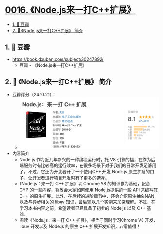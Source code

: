 # [0016. 《Node.js来一打C++扩展》](https://github.com/Tdahuyou/TNotes.nodejs/tree/main/notes/0016.%20%E3%80%8ANode.js%E6%9D%A5%E4%B8%80%E6%89%93C%2B%2B%E6%89%A9%E5%B1%95%E3%80%8B)

<!-- region:toc -->
- [1. 🔗 豆瓣](#1--豆瓣)
- [2. 📒 《Node.js来一打C++扩展》 简介](#2--nodejs来一打c扩展-简介)
<!-- endregion:toc -->

## 1. 🔗 豆瓣

- https://book.douban.com/subject/30247892/
  - 豆瓣 - 《Node.js来一打C++扩展》

## 2. 📒 《Node.js来一打C++扩展》 简介

- 豆瓣评分（24.10.21）：
  - ![](assets/2024-10-21-02-40-33.png)
- 内容简介
  - Node.js 作为近几年新兴的一种编程运行时，托 V8 引擎的福，在作为后端服务时有比较高的运行效率，在很多场景下对于我们的日常开发足够用了。不过，它还为开发者开了一个使用C++ 开发 Node.js 原生扩展的口子，让开发者进行项目开发时有了更多的选择。
  - 《Node.js：来一打 C++ 扩展》以 Chrome V8 的知识作为基础，配合 GYP 的一些内容，将教会大家如何使用 Node.js提供的一些 API 来编写其 C++ 的原生扩展。此外，在后续的进阶章节中，还会介绍原生抽象NAN 以及与异步相关的 libuv 知识，最后辅以几个实例来加深理解。不过，在学习本书内容之前，希望读者已经具备了初步的 Node.js 以及 C++ 基础。
  - 阅读《Node.js：来一打 C++ 扩展》，相当于同时学习Chrome V8 开发、libuv 开发以及 Node.js 的原生 C++ 扩展开发知识，非常值得！
